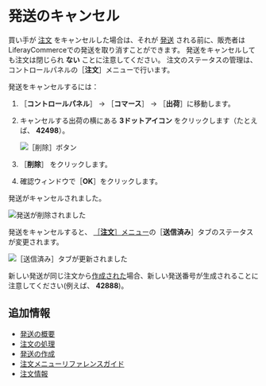 # 発送のキャンセル

買い手が [注文](../orders/processing-an-order.md) をキャンセルした場合は、それが
 [発送](./introduction-to-shipments.md) される前に、販売者はLiferayCommerceでの発送を取り消すことができます。 発送をキャンセルしても注文は閉じられ **ない** ことに注意してください。 注文のステータスの管理は、コントロールパネルの［**注文**］メニューで行います。

発送をキャンセルするには：

1. ［**コントロールパネル**］ → ［**コマース**］ → ［**出荷**］に移動します。
2. キャンセルする出荷の横にある **3ドットアイコン** をクリックします（たとえば、 **42498**）。
   
   ![［削除］ボタン](./cancelling-a-shipment/images/01.png)

3. ［**削除**］ をクリックします。

4. 確認ウィンドウで［**OK**］をクリックします。

発送がキャンセルされました。

![発送が削除されました](./cancelling-a-shipment/images/02.png)

発送をキャンセルすると、 [［**注文**］メニュー](../orders/orders-menu-reference-guide.md)の［**送信済み**］タブのステータスが変更されます。

![［送信済み］タブが更新されました](./cancelling-a-shipment/images/03.png)

新しい発送が同じ注文から[作成された](./creating-a-shipment.md)場合、新しい発送番号が生成されることに注意してください(例えば、 **42888**)。



## 追加情報

* [発送の概要](./introduction-to-shipments.md)
* [注文の処理](../orders/processing-an-order.md)
* [発送の作成](./creating-a-shipment.md)
* [注文メニューリファレンスガイド](../orders/orders-menu-reference-guide.md)
* [注文情報](../orders/order-information.md)
